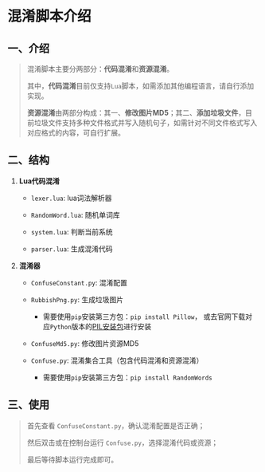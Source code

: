 # 混淆脚本介绍


## 一、介绍

> 混淆脚本主要分两部分：**代码混淆**和**资源混淆**。
>>
> 其中，**代码混淆**目前仅支持`Lua`脚本，如需添加其他编程语言，请自行添加实现。
>>
> **资源混淆**由两部分构成：其一、**修改图片MD5**；其二、**添加垃圾文件**，目前垃圾文件支持多种文件格式并写入随机句子，如需针对不同文件格式写入对应格式的内容，可自行扩展。


## 二、结构

1. **Lua代码混淆**

    - `lexer.lua`: lua词法解析器

    - `RandomWord.lua`: 随机单词库
    
    - `system.lua`: 判断当前系统
    
    - `parser.lua`: 生成混淆代码

2. **混淆器**

    - `ConfuseConstant.py`: 混淆配置

    - `RubbishPng.py`: 生成垃圾图片

        - 需要使用`pip`安装第三方包：`pip install Pillow`， 或去官网下载对应`Python`版本的[PIL安装包](http://www.pythonware.com/products/pil/#pil117)进行安装
    
    - `ConfuseMd5.py`: 修改图片资源MD5

    - `Confuse.py`: 混淆集合工具（包含代码混淆和资源混淆）

        - 需要使用`pip`安装第三方包：`pip install RandomWords`


## 三、使用

> 首先查看 `ConfuseConstant.py`，确认混淆配置是否正确；
>>
> 然后双击或在控制台运行 `Confuse.py`，选择混淆代码或资源；
>>
> 最后等待脚本运行完成即可。